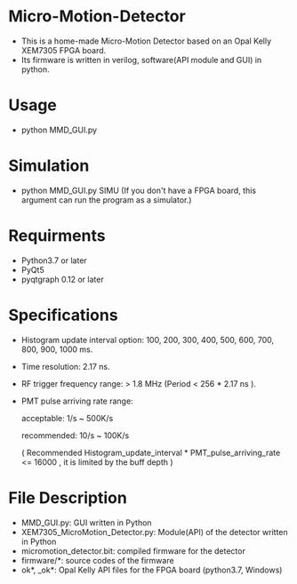 # Micro-Motion-Detector

- This is a home-made Micro-Motion Detector based on an Opal Kelly XEM7305 FPGA board.
- Its firmware is written in verilog, software(API module and GUI) in python.

##
# Usage
- python MMD_GUI.py

##
# Simulation
- python MMD_GUI.py SIMU 
(If you don't have a FPGA board, this argument can run the program as a simulator.)

##
# Requirments
- Python3.7 or later
- PyQt5
- pyqtgraph 0.12 or later

# Specifications
- Histogram update interval option: 100, 200, 300, 400, 500, 600, 700, 800, 900, 1000 ms.
- Time resolution:  2.17 ns.
- RF trigger frequency range:   > 1.8 MHz (Period < 256 * 2.17 ns ).
- PMT pulse arriving rate range:   
  
  acceptable: 1/s ~ 500K/s 
  
  recommended:  10/s ~ 100K/s
  
  ( Recommended Histogram_update_interval * PMT_pulse_arriving_rate <= 16000 , it is limited by the buff depth )
  
##
# File Description
- MMD_GUI.py: GUI written in Python
- XEM7305_MicroMotion_Detector.py: Module(API) of the detector written in Python
- micromotion_detector.bit: compiled firmware for the detector
- firmware/*: source codes of the firmware
- ok*, _ok*: Opal Kelly API files for the FPGA board (python3.7, Windows)

